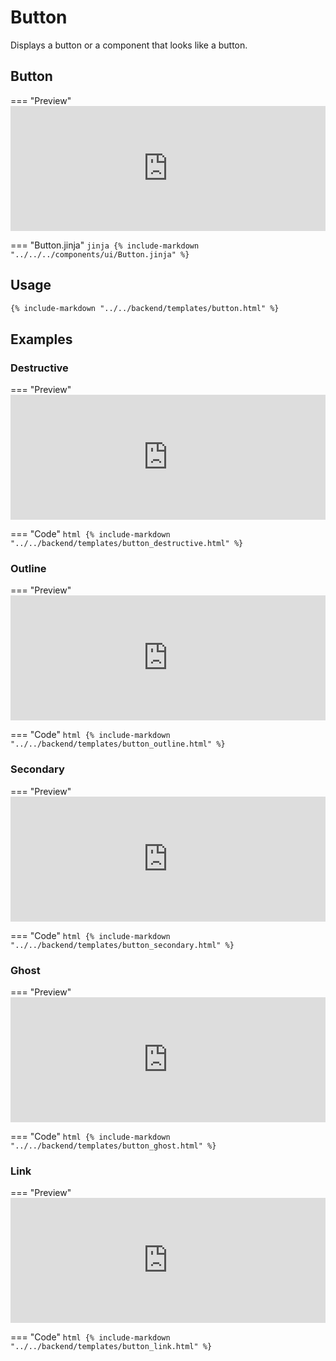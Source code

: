 # Button

Displays a button or a component that looks like a button.


## Button 

=== "Preview"
    <iframe
    src="http://localhost:10000/components/button"
    style="width: 100%; height: 200px; border: none;">
    </iframe>

=== "Button.jinja"
    ```jinja
    {% include-markdown "../../../components/ui/Button.jinja" %}
    ```
    

## Usage

```html
{% include-markdown "../../backend/templates/button.html" %}
```

## Examples

### Destructive

=== "Preview"
    <iframe
    src="http://localhost:10000/components/button?option=destructive"
    style="width: 100%; height: 200px; border: none;">
    </iframe>

=== "Code"
    ```html
    {% include-markdown "../../backend/templates/button_destructive.html" %}
    ```

### Outline

=== "Preview"
    <iframe
    src="http://localhost:10000/components/button?option=outline"
    style="width: 100%; height: 200px; border: none;">
    </iframe>

=== "Code"
    ```html
    {% include-markdown "../../backend/templates/button_outline.html" %}
    ```

### Secondary

=== "Preview"
    <iframe
    src="http://localhost:10000/components/button?option=secondary"
    style="width: 100%; height: 200px; border: none;">
    </iframe>

=== "Code"
    ```html
    {% include-markdown "../../backend/templates/button_secondary.html" %}
    ```

### Ghost

=== "Preview"
    <iframe
    src="http://localhost:10000/components/button?option=ghost"
    style="width: 100%; height: 200px; border: none;">
    </iframe>

=== "Code"
    ```html
    {% include-markdown "../../backend/templates/button_ghost.html" %}
    ```

### Link

=== "Preview"
    <iframe
    src="http://localhost:10000/components/button?option=link"
    style="width: 100%; height: 200px; border: none;">
    </iframe>

=== "Code"
    ```html
    {% include-markdown "../../backend/templates/button_link.html" %}
    ```
